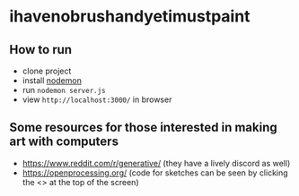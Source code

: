 # ihavenobrushandyetimustpaint

## How to run
- clone project
- install [nodemon](https://www.npmjs.com/package/nodemon)
- run `nodemon server.js`
- view `http://localhost:3000/` in browser


## Some resources for those interested in making art with computers

- https://www.reddit.com/r/generative/ (they have a lively discord as well)
- https://openprocessing.org/ (code for sketches can be seen by clicking the <> at the top of the screen)
